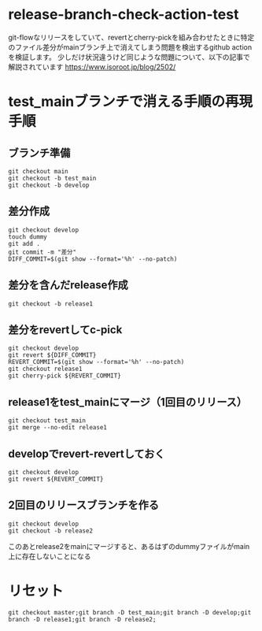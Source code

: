 # release-branch-check-action-test
git-flowなリリースをしていて、revertとcherry-pickを組み合わせたときに特定のファイル差分がmainブランチ上で消えてしまう問題を検出するgithub actionを検証します。
少しだけ状況違うけど同じような問題について、以下の記事で解説されています
https://www.isoroot.jp/blog/2502/

# test_mainブランチで消える手順の再現手順
## ブランチ準備
```
git checkout main
git checkout -b test_main
git checkout -b develop
```

## 差分作成
```
git checkout develop
touch dummy
git add .
git commit -m "差分"
DIFF_COMMIT=$(git show --format='%h' --no-patch)
```

## 差分を含んだrelease作成
```
git checkout -b release1
```

## 差分をrevertしてc-pick
```
git checkout develop
git revert ${DIFF_COMMIT}
REVERT_COMMIT=$(git show --format='%h' --no-patch)
git checkout release1
git cherry-pick ${REVERT_COMMIT}
```

## release1をtest_mainにマージ（1回目のリリース）
```
git checkout test_main
git merge --no-edit release1
```

## developでrevert-revertしておく
```
git checkout develop
git revert ${REVERT_COMMIT}
```

## 2回目のリリースブランチを作る
```
git checkout develop
git checkout -b release2
```
このあとrelease2をmainにマージすると、あるはずのdummyファイルがmain上に存在しないことになる


# リセット
```
git checkout master;git branch -D test_main;git branch -D develop;git branch -D release1;git branch -D release2;
```